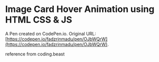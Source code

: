 # Image Card Hover Animation using HTML CSS & JS

A Pen created on CodePen.io. Original URL: [https://codepen.io/fadzrinmadu/pen/OJbWQrW](https://codepen.io/fadzrinmadu/pen/OJbWQrW).

reference from coding.beast
